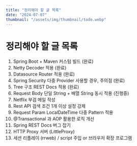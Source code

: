 ```yaml
---
title: "정리해야 할 글 목록"
date: "2024-07-07"
thumbnail: "/assets/img/thumbnail/todo.webp"
---
```


# 정리해야 할 글 목록

1. Spring Boot + Maven 커스텀 빌드 (완료)
2. Netty Decoder 적용 (완료)
3. Datasource Router 적용 (완료)
4. Spring Security 다중 Provider 사용할 경우, 주의점 (완료)
5. Tree 구조 REST Docs 적용 (완료)
6. Request Body 단일 String + 배열 String 동시 적용 (진행중)
7. Netflix 부검 메일 작성
8. Rest API 검색 조건 1개 이상 설정 강제
9. Request Param LocalDateTime 다중 Pattern 적용
10. @Transactional 과 AOP 활용한 로직 개선
11. Spring REST Docs 버그 잡기
12. HTTP Proxy 서버 (LittleProxy)
13. 세션 리플레이 (rrweb) / script 주입 or 브라우저 확장 프로그램
